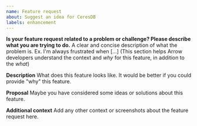 ```yaml
---
name: Feature request
about: Suggest an idea for CeresDB
labels: enhancement
---
```


**Is your feature request related to a problem or challenge? Please describe what you are trying to do.**
A clear and concise description of what the problem is. Ex. I'm always frustrated when [...] 
(This section helps Arrow developers understand the context and *why* for this feature, in addition to  the *what*)

**Description**
What does this feature looks like. It would be better if you could provide "why" this feature.

**Proposal**
Maybe you have considered some ideas or solutions about this feature.

**Additional context**
Add any other context or screenshots about the feature request here.

